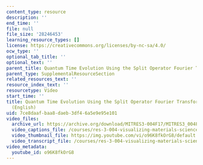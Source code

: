 ```yaml
---
content_type: resource
description: ''
end_time: ''
file: null
file_size: '28246453'
learning_resource_types: []
license: https://creativecommons.org/licenses/by-nc-sa/4.0/
ocw_type: ''
optional_tab_title: ''
optional_text: ''
parent_title: Quantum Time Evolution Using the Split Operator Fourier Transform Algorithm
parent_type: SupplementalResourceSection
related_resources_text: ''
resource_index_text: ''
resourcetype: Video
start_time: ''
title: Quantum Time Evolution Using the Split Operator Fourier Transform Algorithm
  (English)
uid: 7ce8daaf-baa8-daeb-3df4-6a5e9e95e101
video_files:
  archive_url: https://archive.org/download/MITRES3-004F17/MITRES3_004F17_2017EPFL_anon2_en_300k.mp4
  video_captions_file: /courses/res-3-004-visualizing-materials-science-fall-2017/1c1737e1bfc154838722f06fab5a1faf_o96K8fkOrG8.vtt
  video_thumbnail_file: https://img.youtube.com/vi/o96K8fkOrG8/default.jpg
  video_transcript_file: /courses/res-3-004-visualizing-materials-science-fall-2017/a2a59295af9da2649d7d52fbcf1f3107_o96K8fkOrG8.pdf
video_metadata:
  youtube_id: o96K8fkOrG8
---
```

